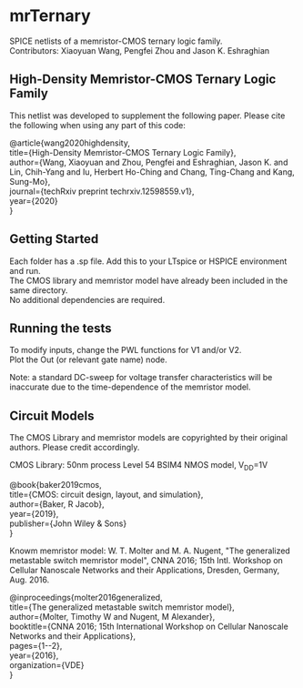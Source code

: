 # mrTernary

SPICE netlists of a memristor-CMOS ternary logic family. <br/>
Contributors: Xiaoyuan Wang, Pengfei Zhou and Jason K. Eshraghian

## High-Density Memristor-CMOS Ternary Logic Family

This netlist was developed to supplement the following paper. Please cite the following when using any part of this code:

@article{wang2020highdensity, <br/>
  title={High-Density Memristor-CMOS Ternary Logic Family}, <br/>
  author={Wang, Xiaoyuan and Zhou, Pengfei and Eshraghian, Jason K. and Lin, Chih-Yang and Iu, Herbert Ho-Ching and Chang, Ting-Chang and Kang, Sung-Mo}, <br/>
  journal={techRxiv preprint techrxiv.12598559.v1}, <br/>
  year={2020} <br/>
} <br/>

## Getting Started

Each folder has a .sp file. Add this to your LTspice or HSPICE environment and run. <br/>
The CMOS library and memristor model have already been included in the same directory. <br/>
No additional dependencies are required. 

## Running the tests

To modify inputs, change the PWL functions for V1 and/or V2. <br/>
Plot the Out (or relevant gate name) node. <br/>

Note: a standard DC-sweep for voltage transfer characteristics will be inaccurate due to the time-dependence of the memristor model.

## Circuit Models

The CMOS Library and memristor models are copyrighted by their original authors. Please credit accordingly.<br/>

CMOS Library: 50nm process Level 54 BSIM4 NMOS model, V<sub>DD</sub>=1V <br/>

@book{baker2019cmos, <br/>
  title={CMOS: circuit design, layout, and simulation}, <br/>
  author={Baker, R Jacob}, <br/>
  year={2019}, <br/>
  publisher={John Wiley \& Sons} <br/>
} <br/>

Knowm memristor model: W. T. Molter and M. A. Nugent, "The generalized metastable switch memristor model", CNNA 2016; 15th Intl. Workshop on Cellular Nanoscale Networks and their Applications, Dresden, Germany, Aug. 2016. <br/>

@inproceedings{molter2016generalized, <br/>
  title={The generalized metastable switch memristor model}, <br/>
  author={Molter, Timothy W and Nugent, M Alexander}, <br/>
  booktitle={CNNA 2016; 15th International Workshop on Cellular Nanoscale Networks and their Applications}, <br/>
  pages={1--2}, <br/>
  year={2016},<br/>
  organization={VDE}<br/>
}<br/>
